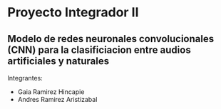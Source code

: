 <H1>Proyecto Integrador II</H1>  

<h2>Modelo de redes neuronales convolucionales (CNN) para la clasificiacion entre audios artificiales y naturales</h2>

Integrantes:
<ul>
  <li>Gaia Ramirez Hincapie </li>
  <li>Andres Ramirez Aristizabal</li>
</ul>
